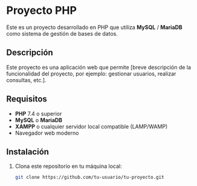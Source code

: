 # Proyecto PHP

Este es un proyecto desarrollado en PHP que utiliza **MySQL** / **MariaDB** como sistema de gestión de bases de datos. 

## Descripción

Este proyecto es una aplicación web que permite [breve descripción de la funcionalidad del proyecto, por ejemplo: gestionar usuarios, realizar consultas, etc.]. 

## Requisitos

- **PHP** 7.4 o superior
- **MySQL** o **MariaDB**
- **XAMPP** o cualquier servidor local compatible (LAMP/WAMP)
- Navegador web moderno

## Instalación

1. Clona este repositorio en tu máquina local:
   ```bash
   git clone https://github.com/tu-usuario/tu-proyecto.git
